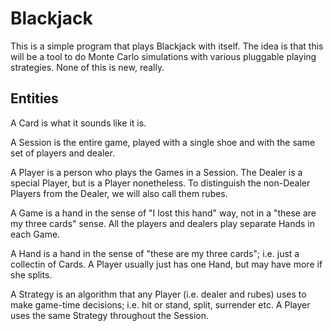 # Blackjack

This is a simple program that plays Blackjack with itself. The idea is
that this will be a tool to do Monte Carlo simulations with various
pluggable playing strategies. None of this is new, really.

## Entities

A Card is what it sounds like it is.

A Session is the entire game, played with a single shoe and with the
same set of players and dealer.

A Player is a person who plays the Games in a Session. The Dealer is
a special Player, but is a Player nonetheless. To distinguish the
non-Dealer Players from the Dealer, we will also call them rubes.

A Game is a hand in the sense of "I lost this hand" way, not in a
"these are my three cards" sense. All the players and dealers play
separate Hands in each Game.

A Hand is a hand in the sense of "these are my three cards";
i.e. just a collectin of Cards. A Player usually just has one Hand,
but may have more if she splits.

A Strategy is an algorithm that any Player (i.e. dealer and rubes)
uses to make game-time decisions; i.e. hit or stand, split,
surrender etc. A Player uses the same Strategy throughout the
Session.
